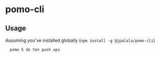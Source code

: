 # pomo-cli

## Usage

Assuming you've installed globally (`npm install -g @jpalala/pomo-cli`)

```
  pomo 5 do ten push ups
```

